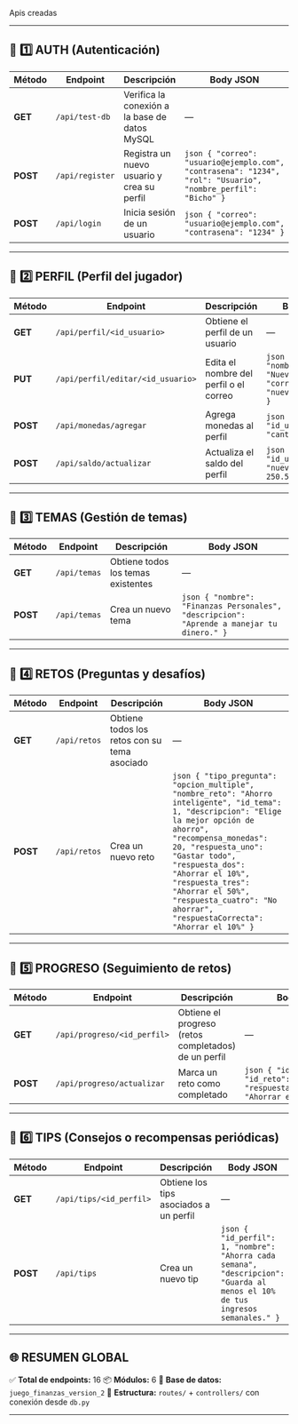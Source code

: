 Apis creadas

---

## 🧩 1️⃣ AUTH (Autenticación)

| Método   | Endpoint        | Descripción                                   | Body JSON                                                                                                     |
| -------- | --------------- | --------------------------------------------- | ------------------------------------------------------------------------------------------------------------- |
| **GET**  | `/api/test-db`  | Verifica la conexión a la base de datos MySQL | —                                                                                                             |
| **POST** | `/api/register` | Registra un nuevo usuario y crea su perfil    | `json { "correo": "usuario@ejemplo.com", "contrasena": "1234", "rol": "Usuario", "nombre_perfil": "Bicho" } ` |
| **POST** | `/api/login`    | Inicia sesión de un usuario                   | `json { "correo": "usuario@ejemplo.com", "contrasena": "1234" } `                                             |

---

## 🧩 2️⃣ PERFIL (Perfil del jugador)

| Método   | Endpoint                          | Descripción                            | Body JSON                                                                |
| -------- | --------------------------------- | -------------------------------------- | ------------------------------------------------------------------------ |
| **GET**  | `/api/perfil/<id_usuario>`        | Obtiene el perfil de un usuario        | —                                                                        |
| **PUT**  | `/api/perfil/editar/<id_usuario>` | Edita el nombre del perfil o el correo | `json { "nombre_perfil": "NuevoNombre", "correo": "nuevo@correo.com" } ` |
| **POST** | `/api/monedas/agregar`            | Agrega monedas al perfil               | `json { "id_usuario": 1, "cantidad": 100 } `                             |
| **POST** | `/api/saldo/actualizar`           | Actualiza el saldo del perfil          | `json { "id_usuario": 1, "nuevo_saldo": 250.50 } `                       |

---

## 🧩 3️⃣ TEMAS (Gestión de temas)

| Método   | Endpoint     | Descripción                        | Body JSON                                                                                  |
| -------- | ------------ | ---------------------------------- | ------------------------------------------------------------------------------------------ |
| **GET**  | `/api/temas` | Obtiene todos los temas existentes | —                                                                                          |
| **POST** | `/api/temas` | Crea un nuevo tema                 | `json { "nombre": "Finanzas Personales", "descripcion": "Aprende a manejar tu dinero." } ` |

---

## 🧩 4️⃣ RETOS (Preguntas y desafíos)

| Método   | Endpoint     | Descripción                                  | Body JSON                                                                                                                                                                                                                                                                                                                                                     |
| -------- | ------------ | -------------------------------------------- | ------------------------------------------------------------------------------------------------------------------------------------------------------------------------------------------------------------------------------------------------------------------------------------------------------------------------------------------------------------- |
| **GET**  | `/api/retos` | Obtiene todos los retos con su tema asociado | —                                                                                                                                                                                                                                                                                                                                                             |
| **POST** | `/api/retos` | Crea un nuevo reto                           | `json { "tipo_pregunta": "opcion_multiple", "nombre_reto": "Ahorro inteligente", "id_tema": 1, "descripcion": "Elige la mejor opción de ahorro", "recompensa_monedas": 20, "respuesta_uno": "Gastar todo", "respuesta_dos": "Ahorrar el 10%", "respuesta_tres": "Ahorrar el 50%", "respuesta_cuatro": "No ahorrar", "respuestaCorrecta": "Ahorrar el 10%" } ` |

---

## 🧩 5️⃣ PROGRESO (Seguimiento de retos)

| Método   | Endpoint                    | Descripción                                          | Body JSON                                                                            |
| -------- | --------------------------- | ---------------------------------------------------- | ------------------------------------------------------------------------------------ |
| **GET**  | `/api/progreso/<id_perfil>` | Obtiene el progreso (retos completados) de un perfil | —                                                                                    |
| **POST** | `/api/progreso/actualizar`  | Marca un reto como completado                        | `json { "id_perfil": 1, "id_reto": 2, "respuesta_seleccionada": "Ahorrar el 10%" } ` |

---

## 🧩 6️⃣ TIPS (Consejos o recompensas periódicas)

| Método   | Endpoint                | Descripción                            | Body JSON                                                                                                                      |
| -------- | ----------------------- | -------------------------------------- | ------------------------------------------------------------------------------------------------------------------------------ |
| **GET**  | `/api/tips/<id_perfil>` | Obtiene los tips asociados a un perfil | —                                                                                                                              |
| **POST** | `/api/tips`             | Crea un nuevo tip                      | `json { "id_perfil": 1, "nombre": "Ahorra cada semana", "descripcion": "Guarda al menos el 10% de tus ingresos semanales." } ` |

---

## 🌐 RESUMEN GLOBAL

✅ **Total de endpoints:** 16
📦 **Módulos:** 6
💾 **Base de datos:** `juego_finanzas_version_2`
🧠 **Estructura:** `routes/` + `controllers/` con conexión desde `db.py`

---
